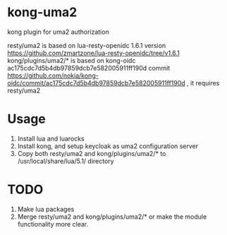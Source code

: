# kong-uma2
kong plugin for uma2 authorization

resty/uma2 is based on lua-resty-openidc 1.6.1 version  https://github.com/zmartzone/lua-resty-openidc/tree/v1.6.1 
kong/plugins/uma2/* is based on kong-oidc ac175cdc7d5b4db97859dcb7e582005911ff190d commit https://github.com/nokia/kong-oidc/commit/ac175cdc7d5b4db97859dcb7e582005911ff190d , it requires resty/uma2


# Usage
1. Install lua and luarocks
2. Install kong, and setup keycloak as uma2 configuration server
3. Copy both resty/uma2 and kong/plugins/uma2/* to /usr/local/share/lua/5.1/ directory


# TODO
1. Make lua packages 
2. Merge resty/uma2 and kong/plugins/uma2/* or make the module functionality more clear.
